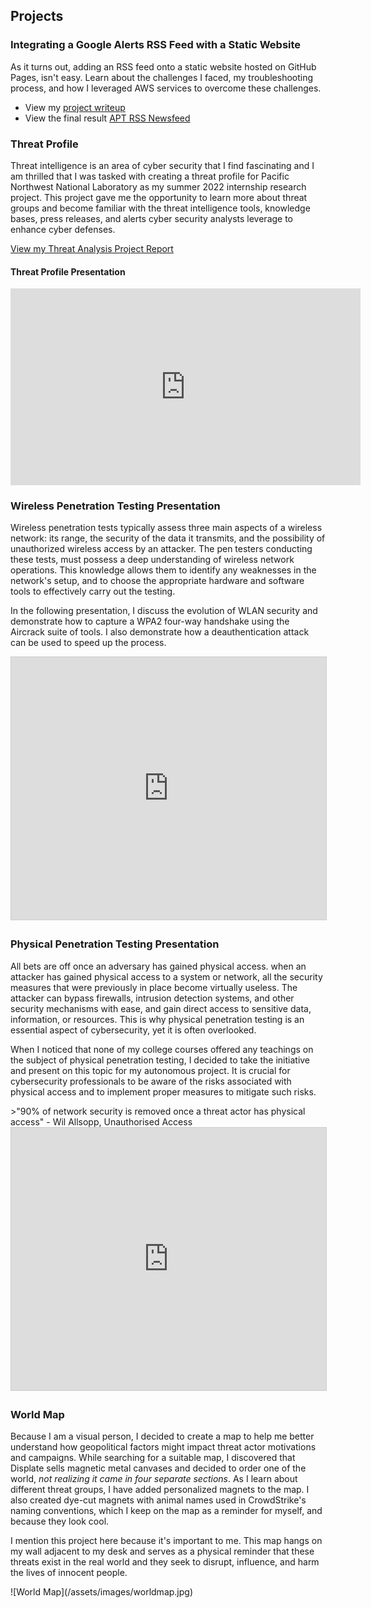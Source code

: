 ## Projects
<h3>Integrating a Google Alerts RSS Feed with a Static Website</h3>
As it turns out, adding an RSS feed onto a static website hosted on GitHub Pages, isn't easy. Learn about the challenges I faced, my troubleshooting process, and how I leveraged AWS services to overcome these challenges.

<ul>
    <li>View my <a href="rss-feed-project">project writeup</a></li>
    <li>View the final result <a href="news">APT RSS Newsfeed</a></li>
</ul>

<h3>Threat Profile</h3>
Threat intelligence is an area of cyber security that I find fascinating and I am thrilled that I was tasked with creating a threat profile for Pacific Northwest National Laboratory as my summer 2022 internship research project. This project gave me the opportunity to learn more about threat groups and become familiar with the threat intelligence tools, knowledge bases, press releases, and alerts cyber security analysts leverage to enhance cyber defenses.

<a href="https://github.com/tinaellis/cybersecurity-notes/blob/main/APT/Threat%20Report/Threat-Analysis-Project-Report-Paper.pdf" target="_blank">View my Threat Analysis Project Report</a>

<h4>Threat Profile Presentation</h4>
<iframe width="560" height="315" src="https://www.youtube.com/embed/qj2Pot2LP5Q" title="YouTube video player" frameborder="0" allow="accelerometer; autoplay; clipboard-write; encrypted-media; gyroscope; picture-in-picture; web-share" allowfullscreen></iframe>

<h3>Wireless Penetration Testing Presentation</h3>
<p>Wireless penetration tests typically assess three main aspects of a wireless network: its range, the security of the data it transmits, and the possibility of unauthorized wireless access by an attacker. The pen testers conducting these tests, must possess a deep understanding of wireless network operations. This knowledge allows them to identify any weaknesses in the network's setup, and to choose the appropriate hardware and software tools to effectively carry out the testing.</p>

<p>In the following presentation, I discuss the evolution of WLAN security and demonstrate how to capture a WPA2 four-way handshake using the Aircrack suite of tools. I also demonstrate how a deauthentication attack can be used to speed up the process.</p>
<iframe src="https://www.slideshare.net/slideshow/embed_code/key/yPJ1LmDalwzD7P?hostedIn=slideshare&page=upload" width="700" height="420" frameborder="0" marginwidth="0" marginheight="0" scrolling="no" style="border:1px solid #CCC; border-width:1px; margin-bottom:5px; max-width: 100%;" allowfullscreen> </iframe>

<h3>Physical Penetration Testing Presentation</h3>
<p>All bets are off once an adversary has gained physical access. when an attacker has gained physical access to a system or network, all the security measures that were previously in place become virtually useless. The attacker can bypass firewalls, intrusion detection systems, and other security mechanisms with ease, and gain direct access to sensitive data, information, or resources. This is why physical penetration testing is an essential aspect of cybersecurity, yet it is often overlooked.</p>
<p>When I noticed that none of my college courses offered any teachings on the subject of physical penetration testing, I decided to take the initiative and present on this topic for my autonomous project. It is crucial for cybersecurity professionals to be aware of the risks associated with physical access and to implement proper measures to mitigate such risks.</p>
>"90% of network security is removed once a threat actor has physical access" - Wil Allsopp, Unauthorised Access
<iframe src="https://www.slideshare.net/slideshow/embed_code/key/iuqhUNsJcpYD74" width="700" height="420" frameborder="0" marginwidth="0" marginheight="0" scrolling="no" style="border:1px solid #CCC; border-width:1px; margin-bottom:5px; max-width: 100%;" allowfullscreen> </iframe>

<h3>World Map</h3>
<p>Because I am a visual person, I decided to create a map to help me better understand how geopolitical factors might impact threat actor motivations and campaigns. While searching for a suitable map, I discovered that Displate sells magnetic metal canvases and decided to order one of the world, <em>not realizing it came in four separate sections</em>. As I learn about different threat groups, I have added personalized magnets to the map. I also created dye-cut magnets with animal names used in CrowdStrike's naming conventions, which I keep on the map as a reminder for myself, and because they look cool.</p>
<p>I mention this project here because it's important to me. This map hangs on my wall adjacent to my desk and serves as a physical reminder that these threats exist in the real world and they seek to disrupt, influence, and harm the lives of innocent people.</p>
![World Map](/assets/images/worldmap.jpg)